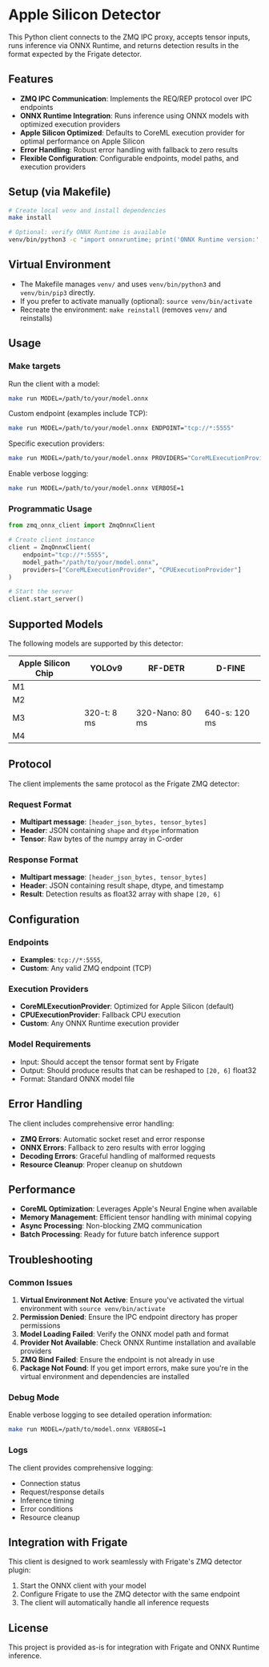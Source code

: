 # Apple Silicon Detector

This Python client connects to the ZMQ IPC proxy, accepts tensor inputs, runs inference via ONNX Runtime, and returns detection results in the format expected by the Frigate detector.

## Features

- **ZMQ IPC Communication**: Implements the REQ/REP protocol over IPC endpoints
- **ONNX Runtime Integration**: Runs inference using ONNX models with optimized execution providers
- **Apple Silicon Optimized**: Defaults to CoreML execution provider for optimal performance on Apple Silicon
- **Error Handling**: Robust error handling with fallback to zero results
- **Flexible Configuration**: Configurable endpoints, model paths, and execution providers

## Setup (via Makefile)

```bash
# Create local venv and install dependencies
make install

# Optional: verify ONNX Runtime is available
venv/bin/python3 -c "import onnxruntime; print('ONNX Runtime version:', onnxruntime.__version__)"
```

## Virtual Environment

- The Makefile manages `venv/` and uses `venv/bin/python3` and `venv/bin/pip3` directly.
- If you prefer to activate manually (optional): `source venv/bin/activate`
- Recreate the environment: `make reinstall` (removes `venv/` and reinstalls)

## Usage

### Make targets

Run the client with a model:
```bash
make run MODEL=/path/to/your/model.onnx
```

Custom endpoint (examples include TCP):
```bash
make run MODEL=/path/to/your/model.onnx ENDPOINT="tcp://*:5555"
```

Specific execution providers:
```bash
make run MODEL=/path/to/your/model.onnx PROVIDERS="CoreMLExecutionProvider CPUExecutionProvider"
```

Enable verbose logging:
```bash
make run MODEL=/path/to/your/model.onnx VERBOSE=1
```

### Programmatic Usage

```python
from zmq_onnx_client import ZmqOnnxClient

# Create client instance
client = ZmqOnnxClient(
    endpoint="tcp://*:5555",
    model_path="/path/to/your/model.onnx",
    providers=["CoreMLExecutionProvider", "CPUExecutionProvider"]
)

# Start the server
client.start_server()
```

## Supported Models

The following models are supported by this detector:

| Apple Silicon Chip | YOLOv9      | RF-DETR         | D-FINE        |
| -------------------| ----------- | --------------- | ------------- |
| M1                 |             |                 |               |
| M2                 |             |                 |               |
| M3                 | 320-t: 8 ms | 320-Nano: 80 ms | 640-s: 120 ms |
| M4                 |             |                 |               |

## Protocol

The client implements the same protocol as the Frigate ZMQ detector:

### Request Format
- **Multipart message**: `[header_json_bytes, tensor_bytes]`
- **Header**: JSON containing `shape` and `dtype` information
- **Tensor**: Raw bytes of the numpy array in C-order

### Response Format
- **Multipart message**: `[header_json_bytes, tensor_bytes]`
- **Header**: JSON containing result shape, dtype, and timestamp
- **Result**: Detection results as float32 array with shape `[20, 6]`

## Configuration

### Endpoints
- **Examples**: `tcp://*:5555`, 
- **Custom**: Any valid ZMQ endpoint (TCP)

### Execution Providers
- **CoreMLExecutionProvider**: Optimized for Apple Silicon (default)
- **CPUExecutionProvider**: Fallback CPU execution
- **Custom**: Any ONNX Runtime execution provider

### Model Requirements
- Input: Should accept the tensor format sent by Frigate
- Output: Should produce results that can be reshaped to `[20, 6]` float32
- Format: Standard ONNX model file

## Error Handling

The client includes comprehensive error handling:
- **ZMQ Errors**: Automatic socket reset and error response
- **ONNX Errors**: Fallback to zero results with error logging
- **Decoding Errors**: Graceful handling of malformed requests
- **Resource Cleanup**: Proper cleanup on shutdown

## Performance

- **CoreML Optimization**: Leverages Apple's Neural Engine when available
- **Memory Management**: Efficient tensor handling with minimal copying
- **Async Processing**: Non-blocking ZMQ communication
- **Batch Processing**: Ready for future batch inference support

## Troubleshooting

### Common Issues

1. **Virtual Environment Not Active**: Ensure you've activated the virtual environment with `source venv/bin/activate`
2. **Permission Denied**: Ensure the IPC endpoint directory has proper permissions
3. **Model Loading Failed**: Verify the ONNX model path and format
4. **Provider Not Available**: Check ONNX Runtime installation and available providers
5. **ZMQ Bind Failed**: Ensure the endpoint is not already in use
6. **Package Not Found**: If you get import errors, make sure you're in the virtual environment and dependencies are installed

### Debug Mode

Enable verbose logging to see detailed operation information:
```bash
make run MODEL=/path/to/model.onnx VERBOSE=1
```

### Logs

The client provides comprehensive logging:
- Connection status
- Request/response details
- Inference timing
- Error conditions
- Resource cleanup

## Integration with Frigate

This client is designed to work seamlessly with Frigate's ZMQ detector plugin:

1. Start the ONNX client with your model
2. Configure Frigate to use the ZMQ detector with the same endpoint
3. The client will automatically handle all inference requests

## License

This project is provided as-is for integration with Frigate and ONNX Runtime inference.
